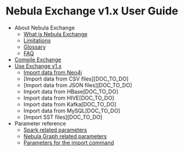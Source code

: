 # Nebula Exchange v1.x User Guide

- About Nebula Exchange
  - [What is Nebula Exchange](about-exchange/ex-ug-what-is-exchange.md)
  - [Limitations](about-exchange/ex-ug-limitations.md)
  - [Glossary](about-exchange/ex-ug-terms.md)
  - [FAQ](about-exchange/ex-ug-faq.md)
- [Compile Exchange](ex-ug-compile.md)
- [Use Exchange v1.x](use-exchange/ex-ug-import-steps.md)
  - [Import data from Neo4j](use-exchange/ex-ug-import-from-neo4j.md)
  - [Import data from CSV files][DOC_TO_DO]
  - [Import data from JSON files][DOC_TO_DO]
  - Import data from HBase[DOC_TO_DO]
  - Import data from HIVE[DOC_TO_DO]
  - Import data from Kafka[DOC_TO_DO]
  - Import data from MySQL[DOC_TO_DO]
  - [Import SST files][DOC_TO_DO]
- Parameter reference
  - [Spark related parameters](parameter-reference/ex-ug-paras-spark.md)
  - [Nebula Graph related parameters](parameter-reference/ex-ug-paras-nebulagraph.md)
  - [Parameters for the import command](parameter-reference/ex-ug-para-import-command.md)
